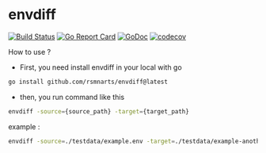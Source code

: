 # envdiff

[![Build Status](https://github.com/rsmnarts/envdiff/workflows/build/badge.svg)](https://github.com/rsmnarts/envdiff/actions?query=workflow%3Abuild)
[![Go Report Card](https://goreportcard.com/badge/github.com/rsmnarts/envdiff)](https://goreportcard.com/report/github.com/rsmnarts/envdiff)
[![GoDoc](https://godoc.org/github.com/rsmnarts/envdiff?status.svg)](https://godoc.org/github.com/rsmnarts/envdiff)
[![codecov](https://codecov.io/gh/rsmnarts/envdiff/branch/main/graph/badge.svg?token=slMBQ6cxp0)](https://codecov.io/gh/rsmnarts/envdiff)

How to use ?

- First, you need install envdiff in your local with go

```bash
go install github.com/rsmnarts/envdiff@latest
```

- then, you run command like this

```bash
envdiff -source={source_path} -target={target_path}
```

example :

```bash
envdiff -source=./testdata/example.env -target=./testdata/example-another.env
```
